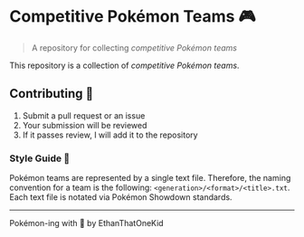 # Competitive Pokémon Teams 🎮

> A repository for collecting *competitive Pokémon teams*

This repository is a collection of *competitive Pokémon teams*.

## Contributing 🧠

1. Submit a pull request or an issue
1. Your submission will be reviewed
1. If it passes review, I will add it to the repository

### Style Guide 💅

Pokémon teams are represented by a single text file.
Therefore, the naming convention for a team is the following: `<generation>/<format>/<title>.txt`.
Each text file is notated via Pokémon Showdown standards.

---

Pokémon-ing with 💖 by EthanThatOneKid
